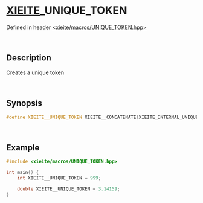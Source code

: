 # [XIEITE](../macros.md)\_UNIQUE\_TOKEN
Defined in header [<xieite/macros/UNIQUE_TOKEN.hpp>](../../include/xieite/macros/UNIQUE_TOKEN.hpp)

&nbsp;

## Description
Creates a unique token

&nbsp;

## Synopsis
```cpp
#define XIEITE__UNIQUE_TOKEN XIEITE__CONCATENATE(XIEITE_INTERNAL_UNIQUE_TOKEN_, __COUNTER__)
```

&nbsp;

## Example
```cpp
#include <xieite/macros/UNIQUE_TOKEN.hpp>

int main() {
    int XIEITE__UNIQUE_TOKEN = 999;

    double XIEITE__UNIQUE_TOKEN = 3.14159;
}
```
